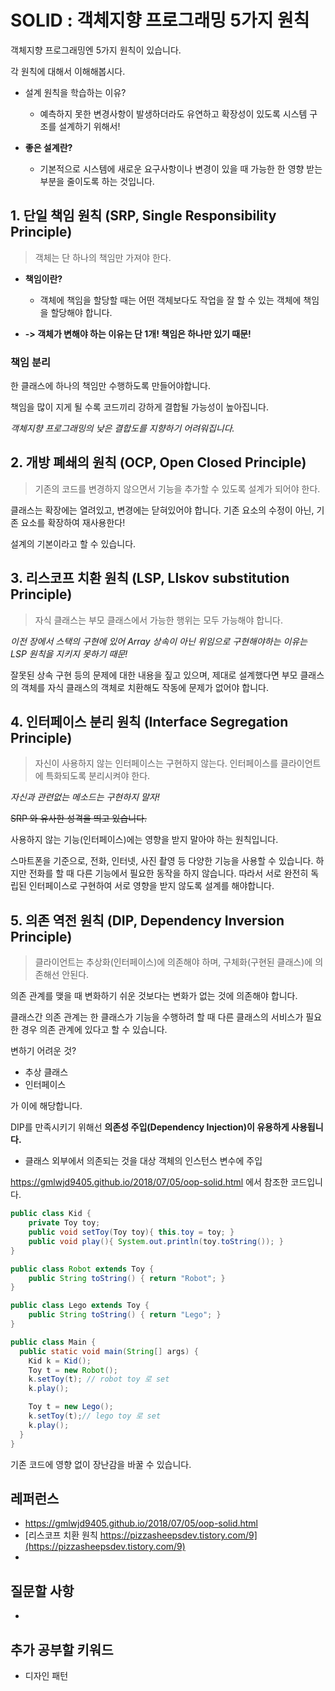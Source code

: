 # SOLID : 객체지향 프로그래밍 5가지 원칙

객체지향 프로그래밍엔 5가지 원칙이 있습니다.

각 원칙에 대해서 이해해봅시다.



- 설계 원칙을 학습하는 이유?

  - 예측하지 못한 변경사항이 발생하더라도 
    유연하고 확장성이 있도록 시스템 구조를 설계하기 위해서!

- **좋은 설계란?**

  - 기본적으로 시스템에 새로운 요구사항이나 변경이 있을 때 
    가능한 한 영향 받는 부분을 줄이도록 하는 것입니다.

    



## 1. 단일 책임 원칙 (SRP, Single Responsibility Principle)

> 객체는 단 하나의 책임만 가져야 한다.

- **책임이란?**

  - 객체에 책임을 할당할 때는 어떤 객체보다도 작업을 잘 할 수 있는 객체에 책임을 할당해야 합니다.

- **-> 객체가 변해야 하는 이유는 단 1개! 책임은 하나만 있기 때문!**




### 책임 분리

한 클래스에 하나의 책임만 수행하도록 만들어야합니다.

책임을 많이 지게 될 수록 코드끼리 강하게 결합될 가능성이 높아집니다.

*객체지향 프로그래밍의 낮은 결합도를 지향하기 어려워집니다.*





## 2. 개방 폐쇄의 원칙 (OCP, Open Closed Principle)

> 기존의 코드를 변경하지 않으면서 기능을 추가할 수 있도록 설계가 되어야 한다.

클래스는 확장에는 열려있고, 변경에는 닫혀있어야 합니다.
기존 요소의 수정이 아닌, 기존 요소를 확장하여 재사용한다!

설계의 기본이라고 할 수 있습니다.







## 3. 리스코프 치환 원칙 (LSP, LIskov substitution Principle)

> 자식 클래스는 부모 클래스에서 가능한 행위는 모두 가능해야 합니다.

*이전 장에서 스택의 구현에 있어 Array 상속이 아닌 위임으로 구현해야하는 이유는 LSP 원칙을 지키지 못하기 때문!*

잘못된 상속 구현 등의 문제에 대한 내용을 짚고 있으며,
제대로 설계했다면 부모 클래스의 객체를 자식 클래스의 객체로 치환해도 작동에 문제가 없어야 합니다.







## 4. 인터페이스 분리 원칙 (Interface Segregation Principle)

> 자신이 사용하지 않는 인터페이스는 구현하지 않는다.
> 인터페이스를 클라이언트에 특화되도록 분리시켜야 한다.

*자신과 관련없는 메소드는 구현하지 말자!*

~~SRP 와 유사한 성격을 띄고 있습니다.~~

사용하지 않는 기능(인터페이스)에는 영향을 받지 말아야 하는 원칙입니다.

스마트폰을 기준으로, 전화, 인터넷, 사진 촬영 등 다양한 기능을 사용할 수 있습니다. 하지만 전화를 할 때 다른 기능에서 필요한 동작을 하지 않습니다. 따라서 서로 완전히 독립된 인터페이스로 구현하여 서로 영향을 받지 않도록 설계를 해야합니다.





## 5. 의존 역전 원칙 (DIP, Dependency Inversion Principle)

> 클라이언트는 추상화(인터페이스)에 의존해야 하며, 구체화(구현된 클래스)에 의존해선 안된다.

의존 관계를 맺을 때 변화하기 쉬운 것보다는 변화가 없는 것에 의존해야 합니다.

클래스간 의존 관계는 한 클래스가 기능을 수행하려 할 때 다른 클래스의 서비스가 필요한 경우 의존 관계에 있다고 할 수 있습니다.

변하기 어려운 것?

- 추상 클래스
- 인터페이스

가 이에 해당합니다.



DIP를 만족시키기 위해선 **의존성 주입(Dependency Injection)이 유용하게 사용됩니다.**

- 클래스 외부에서 의존되는 것을 대상 객체의 인스턴스 변수에 주입

https://gmlwjd9405.github.io/2018/07/05/oop-solid.html 에서 참조한 코드입니다.

```java
public class Kid {
	private Toy toy;
	public void setToy(Toy toy){ this.toy = toy; }
	public void play(){ System.out.println(toy.toString()); }
}

public class Robot extends Toy {
	public String toString() { return "Robot"; }
}

public class Lego extends Toy {
	public String toString() { return "Lego"; }
}
```

```java
public class Main {
  public static void main(String[] args) {
    Kid k = Kid();
    Toy t = new Robot();
    k.setToy(t); // robot toy 로 set
    k.play();

    Toy t = new Lego();
    k.setToy(t);// lego toy 로 set
    k.play();
  }
}

```

기존 코드에 영향 없이 장난감을 바꿀 수 있습니다.









## 레퍼런스

- https://gmlwjd9405.github.io/2018/07/05/oop-solid.html
- [리스코프 치환 원칙 https://pizzasheepsdev.tistory.com/9](https://pizzasheepsdev.tistory.com/9)
- 





## 질문할 사항

- 





## 추가 공부할 키워드

- 디자인 패턴






